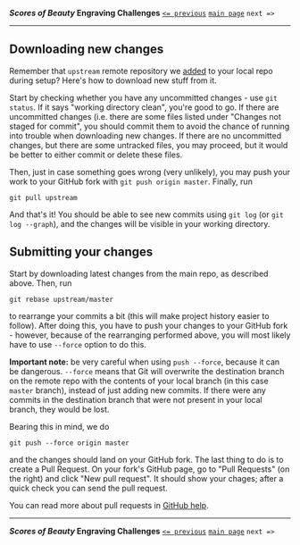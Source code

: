 **_Scores of Beauty_ Engraving Challenges**
[`<= previous`](4-learning-git.md)
[`main page`](README.md)
`next =>`

-------------------------------------------


Downloading new changes
-----------------------

Remember that `upstream` remote repository we [added](3-setup.md#add-upstream-repository-to-your-local-clone) to your local repo during setup?  Here's how to download new stuff from it.

Start by checking whether you have any uncommitted changes - use `git status`.  If it says "working directory clean", you're good to go.  If there are uncommitted changes (i.e. there are some files listed under "Changes not staged for commit", you should commit them to avoid the chance of running into trouble when downloading new changes.  If there are no uncommitted changes, but there are some untracked files, you may proceed, but it would be better to either commit or delete these files.

Then, just in case something goes wrong (very unlikely), you may push your work to your GitHub fork with `git push origin master`.  Finally, run

    git pull upstream

And that's it!  You should be able to see new commits using `git log` (or `git log --graph`), and the changes will be visible in your working directory.


Submitting your changes
-----------------------

Start by downloading latest changes from the main repo, as described above.  Then, run

    git rebase upstream/master

to rearrange your commits a bit (this will make project history easier to follow).  After doing this, you have to push your changes to your GitHub fork - however, because of the rearranging performed above, you will most likely have to use `--force` option to do this.

**Important note:** be very careful when using `push --force`, because it can be dangerous.  `--force` means that Git will overwrite the destination branch on the remote repo with the contents of your local branch (in this case `master` branch), instead of just adding new commits.  If there were any commits in the destination branch that were not present in your local branch, they would be lost.  

Bearing this in mind, we do

    git push --force origin master

and the changes should land on your GitHub fork.  The last thing to do is to create a Pull Request.  On your fork's GitHub page, go to "Pull Requests" (on the right) and click "New pull request".  It should show your chages; after a quick check you can send the pull request.

You can read more about pull requests in [GitHub help](http://help.github.com/articles/using-pull-requests).


-------------------------------------------
**_Scores of Beauty_ Engraving Challenges**
[`<= previous`](4-learning-git.md)
[`main page`](README.md)
`next =>`
